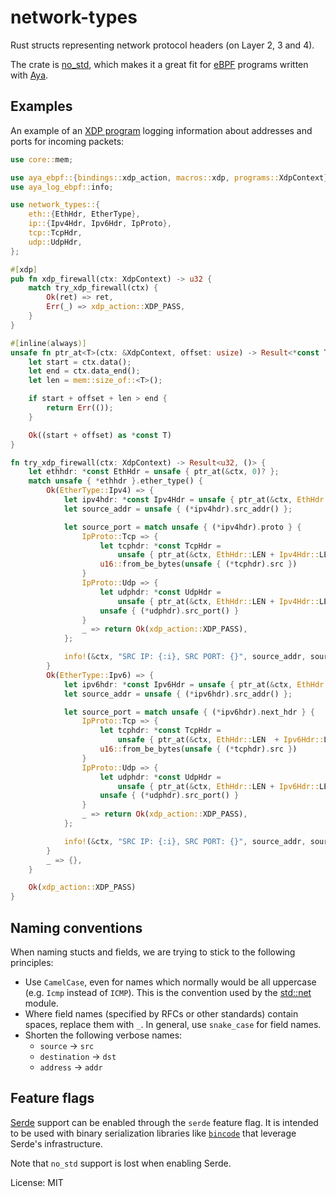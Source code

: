 # network-types

Rust structs representing network protocol headers (on Layer 2, 3 and 4).

The crate is [no_std](https://docs.rust-embedded.org/book/intro/no-std.html),
which makes it a great fit for [eBPF](https://ebpf.io/) programs written
with [Aya](https://aya-rs.dev/).

## Examples

An example of an [XDP program](https://aya-rs.dev/book/start/) logging
information about addresses and ports for incoming packets:

```rust
use core::mem;

use aya_ebpf::{bindings::xdp_action, macros::xdp, programs::XdpContext};
use aya_log_ebpf::info;

use network_types::{
    eth::{EthHdr, EtherType},
    ip::{Ipv4Hdr, Ipv6Hdr, IpProto},
    tcp::TcpHdr,
    udp::UdpHdr,
};

#[xdp]
pub fn xdp_firewall(ctx: XdpContext) -> u32 {
    match try_xdp_firewall(ctx) {
        Ok(ret) => ret,
        Err(_) => xdp_action::XDP_PASS,
    }
}

#[inline(always)]
unsafe fn ptr_at<T>(ctx: &XdpContext, offset: usize) -> Result<*const T, ()> {
    let start = ctx.data();
    let end = ctx.data_end();
    let len = mem::size_of::<T>();

    if start + offset + len > end {
        return Err(());
    }

    Ok((start + offset) as *const T)
}

fn try_xdp_firewall(ctx: XdpContext) -> Result<u32, ()> {
    let ethhdr: *const EthHdr = unsafe { ptr_at(&ctx, 0)? };
    match unsafe { *ethhdr }.ether_type() {
        Ok(EtherType::Ipv4) => {
            let ipv4hdr: *const Ipv4Hdr = unsafe { ptr_at(&ctx, EthHdr::LEN)? };
            let source_addr = unsafe { (*ipv4hdr).src_addr() };

            let source_port = match unsafe { (*ipv4hdr).proto } {
                IpProto::Tcp => {
                    let tcphdr: *const TcpHdr =
                        unsafe { ptr_at(&ctx, EthHdr::LEN + Ipv4Hdr::LEN) }?;
                    u16::from_be_bytes(unsafe { (*tcphdr).src })
                }
                IpProto::Udp => {
                    let udphdr: *const UdpHdr =
                        unsafe { ptr_at(&ctx, EthHdr::LEN + Ipv4Hdr::LEN) }?;
                    unsafe { (*udphdr).src_port() }
                }
                _ => return Ok(xdp_action::XDP_PASS),
            };

            info!(&ctx, "SRC IP: {:i}, SRC PORT: {}", source_addr, source_port);
        }
        Ok(EtherType::Ipv6) => {
            let ipv6hdr: *const Ipv6Hdr = unsafe { ptr_at(&ctx, EthHdr::LEN)? };
            let source_addr = unsafe { (*ipv6hdr).src_addr() };

            let source_port = match unsafe { (*ipv6hdr).next_hdr } {
                IpProto::Tcp => {
                    let tcphdr: *const TcpHdr =
                        unsafe { ptr_at(&ctx, EthHdr::LEN  + Ipv6Hdr::LEN) }?;
                    u16::from_be_bytes(unsafe { (*tcphdr).src })
                }
                IpProto::Udp => {
                    let udphdr: *const UdpHdr =
                        unsafe { ptr_at(&ctx, EthHdr::LEN + Ipv6Hdr::LEN) }?;
                    unsafe { (*udphdr).src_port() }
                }
                _ => return Ok(xdp_action::XDP_PASS),
            };

            info!(&ctx, "SRC IP: {:i}, SRC PORT: {}", source_addr, source_port);
        }
        _ => {},
    }

    Ok(xdp_action::XDP_PASS)
}
```

## Naming conventions

When naming stucts and fields, we are trying to stick to the following
principles:

- Use `CamelCase`, even for names which normally would be all uppercase
  (e.g. `Icmp` instead of `ICMP`). This is the convention used by the
  [std::net](https://doc.rust-lang.org/std/net/index.html) module.
- Where field names (specified by RFCs or other standards) contain spaces,
  replace them with `_`. In general, use `snake_case` for field names.
- Shorten the following verbose names:
  - `source` -> `src`
  - `destination` -> `dst`
  - `address` -> `addr`

## Feature flags

[Serde](https://serde.rs) support can be enabled through the `serde`
feature flag. It is intended to be used with binary serialization libraries
like [`bincode`](https://crates.io/crates/bincode) that leverage Serde's
infrastructure.

Note that `no_std` support is lost when enabling Serde.

License: MIT
